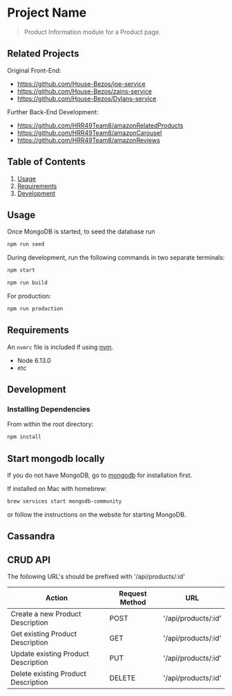 # Project Name

> Product Information module for a Product page.

## Related Projects

Original Front-End:
  - https://github.com/House-Bezos/joe-service
  - https://github.com/House-Bezos/zains-service
  - https://github.com/House-Bezos/Dylans-service

Further Back-End Development:
  - https://github.com/HRR49Team8/amazonRelatedProducts
  - https://github.com/HRR49Team8/amazonCarousel
  - https://github.com/HRR49Team8/amazonReviews

## Table of Contents

1. [Usage](#Usage)
1. [Requirements](#requirements)
1. [Development](#development)

## Usage

Once MongoDB is started, to seed the database run

```sh
npm run seed
```

During development, run the following commands in two separate terminals:

```sh
npm start
```
```sh
npm run build
```

For production:

```sh
npm run production
```

## Requirements

An `nvmrc` file is included if using [nvm](https://github.com/creationix/nvm).

- Node 6.13.0
- etc

## Development

### Installing Dependencies

From within the root directory:

```sh
npm install
```
## Start mongodb locally

If you do not have MongoDB, go to [mongodb](https://docs.mongodb.com/manual/administration/install-community/) for installation first.

If installed on Mac with homebrew:

```sh
brew services start mongodb-community
```

or follow the instructions on the website for starting MongoDB.

## Cassandra


## CRUD API

The following URL's should be prefixed with '/api/products/:id'

| Action | Request Method | URL |
| ------------- | ------------- | --- |
| Create a new Product Description | POST | '/api/products/:id' |
| Get existing Product Description | GET | '/api/products/:id' |
| Update existing Product Description | PUT | '/api/products/:id' |
| Delete existing Product Description | DELETE | '/api/products/:id' |

